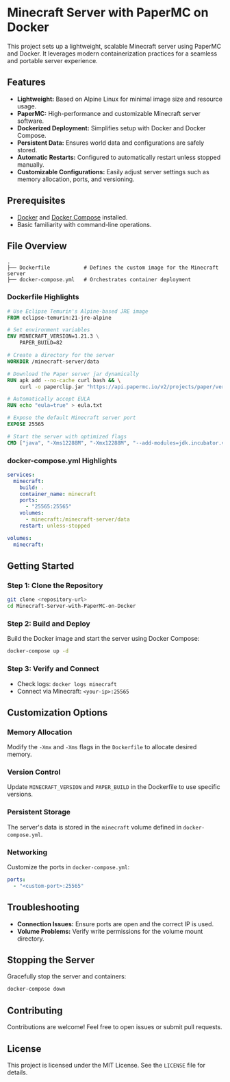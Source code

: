 
# Minecraft Server with PaperMC on Docker

This project sets up a lightweight, scalable Minecraft server using PaperMC and Docker. It leverages modern containerization practices for a seamless and portable server experience.

## Features

- **Lightweight:** Based on Alpine Linux for minimal image size and resource usage.
- **PaperMC:** High-performance and customizable Minecraft server software.
- **Dockerized Deployment:** Simplifies setup with Docker and Docker Compose.
- **Persistent Data:** Ensures world data and configurations are safely stored.
- **Automatic Restarts:** Configured to automatically restart unless stopped manually.
- **Customizable Configurations:** Easily adjust server settings such as memory allocation, ports, and versioning.

## Prerequisites

- [Docker](https://www.docker.com/) and [Docker Compose](https://docs.docker.com/compose/) installed.
- Basic familiarity with command-line operations.

## File Overview

```plaintext
.
├── Dockerfile           # Defines the custom image for the Minecraft server
├── docker-compose.yml   # Orchestrates container deployment
```

### Dockerfile Highlights

```dockerfile
# Use Eclipse Temurin's Alpine-based JRE image
FROM eclipse-temurin:21-jre-alpine

# Set environment variables
ENV MINECRAFT_VERSION=1.21.3 \
    PAPER_BUILD=82

# Create a directory for the server
WORKDIR /minecraft-server/data

# Download the Paper server jar dynamically
RUN apk add --no-cache curl bash && \
    curl -o paperclip.jar "https://api.papermc.io/v2/projects/paper/versions/${MINECRAFT_VERSION}/builds/${PAPER_BUILD}/downloads/paper-${MINECRAFT_VERSION}-${PAPER_BUILD}.jar"

# Automatically accept EULA
RUN echo "eula=true" > eula.txt

# Expose the default Minecraft server port
EXPOSE 25565

# Start the server with optimized flags
CMD ["java", "-Xms12288M", "-Xmx12288M", "--add-modules=jdk.incubator.vector", "-XX:+UseG1GC", "-XX:+ParallelRefProcEnabled", "-XX:MaxGCPauseMillis=200", "-XX:+UnlockExperimentalVMOptions", "-XX:+DisableExplicitGC", "-XX:+AlwaysPreTouch", "-jar", "paperclip.jar"]
```

### docker-compose.yml Highlights

```yaml
services:
  minecraft:
    build: .
    container_name: minecraft
    ports:
      - "25565:25565"
    volumes:
      - minecraft:/minecraft-server/data
    restart: unless-stopped

volumes:
  minecraft:

```

## Getting Started

### Step 1: Clone the Repository

```bash
git clone <repository-url>
cd Minecraft-Server-with-PaperMC-on-Docker
```

### Step 2: Build and Deploy

Build the Docker image and start the server using Docker Compose:

```bash
docker-compose up -d
```

### Step 3: Verify and Connect

- Check logs: `docker logs minecraft`
- Connect via Minecraft: `<your-ip>:25565`

## Customization Options

### Memory Allocation

Modify the `-Xmx` and `-Xms` flags in the `Dockerfile` to allocate desired memory.

### Version Control

Update `MINECRAFT_VERSION` and `PAPER_BUILD` in the Dockerfile to use specific versions.

### Persistent Storage

The server's data is stored in the `minecraft` volume defined in `docker-compose.yml`.

### Networking

Customize the ports in `docker-compose.yml`:

```yaml
ports:
  - "<custom-port>:25565"
```

## Troubleshooting

- **Connection Issues:** Ensure ports are open and the correct IP is used.
- **Volume Problems:** Verify write permissions for the volume mount directory.

## Stopping the Server

Gracefully stop the server and containers:

```bash
docker-compose down
```

## Contributing

Contributions are welcome! Feel free to open issues or submit pull requests.

## License

This project is licensed under the MIT License. See the `LICENSE` file for details.
